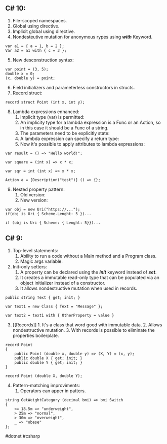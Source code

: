 ## C# 10:

1. File-scoped namespaces.
2. Global using directive.
3. Implicit global using directive.
4. Nondesteutive mutation for anonymous rypes using ***with*** Keyword.

```
var a1 = { a = 1, b = 2 };
Var a2 = a1 with { c = 3 };
```

5. New desconstruction  syntax:

```
var point = (3, 5);
double x = 0;
(x, double y) = point;
```

6. Field initializers and parameterless constructors in structs.
7. Record struct:

```
record struct Point (int x, int y);
```

8. Lambda expressions enhanced:
	1. Implicit type (var) is permitted:
	2. An implicity type for a lambda expression is a Func or an Action, so in this case it should be a Func of a string.
	3. The parameters need to be explicitly state:
	4. A lambda expression can specify a return type:
	5. Now it's possible to apply attributes to lambda expressions:

```
var result = () => "Hello world!";
```

```
var square = (int x) => x * x;
```

```
var sqr = int (int x) => x * x;
```

```
Action a = [Description("test")] () => {};
```

9. Nested property pattern:
	1. Old version:
	2. New version:
```
var obj = new Uri("https://...");
if(obj is Uri { Scheme.Lenght: 5 })...
```

```
if (obj is Uri { Scheme: { Lenght: 5}})...
```

## C# 9:

1. Top-level statements:
	1. Ability to run a code without a Main method and a Program class.
	2. Magic args variable.
2. Init-only setters:
	1. A property can be declared using the ***init*** keyword instead of ***set***.
	2. It creates a immutable read-only type that can be populated via an object initializer instead of a constructor.
	3. It allows nondestructive mutation when used in records.
```
public string Text { get; init; }

var text1 = new Class { Text = "Message" };

var text2 = text1 with { OtherProperty = value }
```
3. [[Records]]
		1. It's a class that word good with immutable data.
		2. Allows nondestructive mutation.
		3. With records is possible to eliminate the properties boilerplate.
```
record Point 
{  
	public Point (double x, double y) => (X, Y) = (x, y);   
	public double X { get; init; }  
	public double Y { get; init; } 
}
```

```
record Point (double X, double Y);
```

4. Pattern-matching improviments:
	1. Operators can apper in patters.
```
string GetWeightCategory (decimal bmi) => bmi Switch
{
	<= 18.5m => "underweight",
	> 25m => "normal",
	> 30m => "overweight",
	_ => "obese"
};
```

#dotnet #csharp
